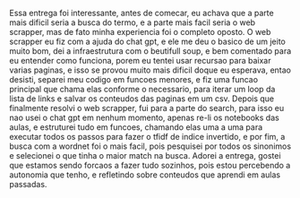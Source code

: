 Essa entrega foi interessante, antes de comecar, eu achava que a parte mais dificil seria a busca do termo, e a parte mais facil seria o web scrapper, mas de fato minha experiencia foi o completo oposto. O web scrapper eu fiz com a ajuda do chat gpt, e ele me deu o basico de um jeito muito bom, dei a infraestrutura com o beutifull soup, e bem comentado para eu entender como funciona, porem eu tentei usar recursao para baixar varias paginas, e isso se provou muito mais dificil doque eu esperava, entao desisti, separei meu codigo em funcoes menores, e fiz uma funcao principal que chama elas conforme o necessario, para iterar um loop da lista de links e salvar os conteudos das paginas em um csv. Depois que finalmente resolvi o web scrapper, fui para a parte do search, para isso eu nao usei o chat gpt em nenhum momento, apenas re-li os notebooks das aulas, e estruturei tudo em funcoes, chamando elas uma a uma para executar todos os passos para fazer o tfidf de indice invertido, e por fim, a busca com a wordnet foi o mais facil, pois pesquisei por todos os sinonimos e selecionei o que tinha o maior match na busca. Adorei a entrega, gostei que estamos sendo forcaos a fazer tudo sozinhos, pois estou percebendo a autonomia que tenho, e refletindo sobre conteudos que aprendi em aulas passadas. 